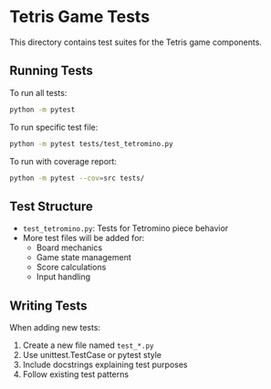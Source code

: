# Tetris Game Tests

This directory contains test suites for the Tetris game components.

## Running Tests

To run all tests:
```bash
python -m pytest
```

To run specific test file:
```bash
python -m pytest tests/test_tetromino.py
```

To run with coverage report:
```bash
python -m pytest --cov=src tests/
```

## Test Structure

- `test_tetromino.py`: Tests for Tetromino piece behavior
- More test files will be added for:
  - Board mechanics
  - Game state management
  - Score calculations
  - Input handling

## Writing Tests

When adding new tests:
1. Create a new file named `test_*.py`
2. Use unittest.TestCase or pytest style
3. Include docstrings explaining test purposes
4. Follow existing test patterns